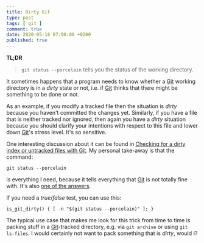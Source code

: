```yaml
---
title: Dirty Git
type: post
tags: [ git ]
comment: true
date: 2020-05-18 07:00:00 +0200
published: true
---
```


**TL;DR**

> `git status --porcelain` tells you the status of the working
> directory.

It sometimes happens that a program needs to know whether a [Git][]
working directory is in a *dirty* state or not, i.e. if [Git][] thinks
that there might be something to be done or not.

As an example, if you modify a tracked file then the situation is
*dirty* because you haven't committed the changes yet. Similarly, if you
have a file that is neither tracked nor ignored, then again you have a
*dirty* situation because you should clarify your intentions with
respect to this file and lower down [Git][]'s stress level. It's so
sensitive.

One interesting discussion about it can be found in [Checking for a
dirty index or untracked files with Git][]. My personal take-away is
that the command:

```shell
git status --porcelain
```

is everything I need, because it tells everything that [Git][] is not
totally fine with. It's also [one of the answers][].

If you need a *true*/*false* test, you can use this:

```shell
is_git_dirty() { [ -n "$(git status --porcelain)" ]; }
```

The typical use case that makes me look for this trick from time to time
is packing stuff in a [Git][]-tracked directory, e.g. via `git archive`
or using `git ls-files`. I would certainly not want to pack something
that is *dirty*, would I?


[Git]: https://www.git-scm.com/
[Checking for a dirty index or untracked files with Git]: https://stackoverflow.com/questions/2657935/checking-for-a-dirty-index-or-untracked-files-with-git
[one of the answers]: https://stackoverflow.com/a/5737794/334931
